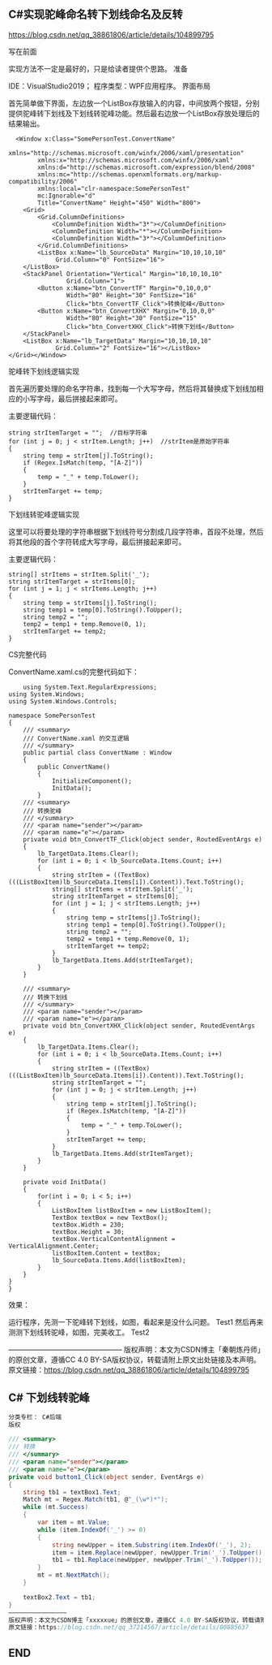 ## C#实现驼峰命名转下划线命名及反转

https://blog.csdn.net/qq_38861806/article/details/104899795

写在前面

实现方法不一定是最好的，只是给读者提供个思路。
准备

IDE：VisualStudio2019； 程序类型：WPF应用程序。
界面布局

首先简单做下界面，左边放一个ListBox存放输入的内容，中间放两个按钮，分别提供驼峰转下划线及下划线转驼峰功能。然后最右边放一个ListBox存放处理后的结果输出。



      <Window x:Class="SomePersonTest.ConvertName"
            xmlns="http://schemas.microsoft.com/winfx/2006/xaml/presentation"
            xmlns:x="http://schemas.microsoft.com/winfx/2006/xaml"
            xmlns:d="http://schemas.microsoft.com/expression/blend/2008"
            xmlns:mc="http://schemas.openxmlformats.org/markup-compatibility/2006"
            xmlns:local="clr-namespace:SomePersonTest"
            mc:Ignorable="d"
            Title="ConvertName" Height="450" Width="800">
        <Grid>
            <Grid.ColumnDefinitions>
                <ColumnDefinition Width="3*"></ColumnDefinition>
                <ColumnDefinition Width="*"></ColumnDefinition>
                <ColumnDefinition Width="3*"></ColumnDefinition>
            </Grid.ColumnDefinitions>
            <ListBox x:Name="lb_SourceData" Margin="10,10,10,10"
                 Grid.Column="0" FontSize="16">
        </ListBox>
        <StackPanel Orientation="Vertical" Margin="10,10,10,10"
                    Grid.Column="1">
            <Button x:Name="btn_ConvertTF" Margin="0,10,0,0"
                    Width="80" Height="30" FontSize="16"
                    Click="btn_ConvertTF_Click">转换驼峰</Button>
            <Button x:Name="btn_ConvertXHX" Margin="0,10,0,0"
                    Width="80" Height="30" FontSize="15"
                    Click="btn_ConvertXHX_Click">转换下划线</Button>
        </StackPanel>
        <ListBox x:Name="lb_TargetData" Margin="10,10,10,10"
                 Grid.Column="2" FontSize="16"></ListBox>
    </Grid></Window>




驼峰转下划线逻辑实现

首先遍历要处理的命名字符串，找到每一个大写字母，然后将其替换成下划线加相应的小写字母，最后拼接起来即可。

主要逻辑代码：



    string strItemTarget = "";  //目标字符串
    for (int j = 0; j < strItem.Length; j++)  //strItem是原始字符串
    {
        string temp = strItem[j].ToString();
        if (Regex.IsMatch(temp, "[A-Z]"))
        {
            temp = "_" + temp.ToLower();
        }
        strItemTarget += temp;
    }

下划线转驼峰逻辑实现

这里可以将要处理的字符串根据下划线符号分割成几段字符串，首段不处理，然后将其他段的首个字符转成大写字母，最后拼接起来即可。

主要逻辑代码：



    string[] strItems = strItem.Split('_');
    string strItemTarget = strItems[0];
    for (int j = 1; j < strItems.Length; j++)
    {
        string temp = strItems[j].ToString();
        string temp1 = temp[0].ToString().ToUpper();
        string temp2 = "";
        temp2 = temp1 + temp.Remove(0, 1);
        strItemTarget += temp2;
    }

CS完整代码

ConvertName.xaml.cs的完整代码如下：



        using System.Text.RegularExpressions;
    using System.Windows;
    using System.Windows.Controls;
    
    namespace SomePersonTest
    {
        /// <summary>
        /// ConvertName.xaml 的交互逻辑
        /// </summary>
        public partial class ConvertName : Window
        {
            public ConvertName()
            {
                InitializeComponent();
                InitData();
            }
        /// <summary>
        /// 转换驼峰
        /// </summary>
        /// <param name="sender"></param>
        /// <param name="e"></param>
        private void btn_ConvertTF_Click(object sender, RoutedEventArgs e)
        {
            lb_TargetData.Items.Clear();
            for (int i = 0; i < lb_SourceData.Items.Count; i++)
            {
                string strItem = ((TextBox)(((ListBoxItem)lb_SourceData.Items[i]).Content)).Text.ToString();
                string[] strItems = strItem.Split('_');
                string strItemTarget = strItems[0];
                for (int j = 1; j < strItems.Length; j++)
                {
                    string temp = strItems[j].ToString();
                    string temp1 = temp[0].ToString().ToUpper();
                    string temp2 = "";
                    temp2 = temp1 + temp.Remove(0, 1);
                    strItemTarget += temp2;
                }
                lb_TargetData.Items.Add(strItemTarget);
            }
        }
    
        /// <summary>
        /// 转换下划线
        /// </summary>
        /// <param name="sender"></param>
        /// <param name="e"></param>
        private void btn_ConvertXHX_Click(object sender, RoutedEventArgs e)
        {
            lb_TargetData.Items.Clear();
            for (int i = 0; i < lb_SourceData.Items.Count; i++)
            {
                string strItem = ((TextBox)(((ListBoxItem)lb_SourceData.Items[i]).Content)).Text.ToString();
                string strItemTarget = "";
                for (int j = 0; j < strItem.Length; j++)
                {
                    string temp = strItem[j].ToString();
                    if (Regex.IsMatch(temp, "[A-Z]"))
                    {
                        temp = "_" + temp.ToLower();
                    }
                    strItemTarget += temp;
                }
                lb_TargetData.Items.Add(strItemTarget);
            }
        }
    
        private void InitData()
        {
            for(int i = 0; i < 5; i++)
            { 
                ListBoxItem listBoxItem = new ListBoxItem();
                TextBox textBox = new TextBox();
                textBox.Width = 230;
                textBox.Height = 30;
                textBox.VerticalContentAlignment = VerticalAlignment.Center;
                listBoxItem.Content = textBox;
                lb_SourceData.Items.Add(listBoxItem);
            }
        }
    }
    }




效果：

运行程序，先测一下驼峰转下划线，如图，看起来是没什么问题。
Test1
然后再来测测下划线转驼峰，如图，完美收工。
Test2



————————————————
版权声明：本文为CSDN博主「秦朝炼丹师」的原创文章，遵循CC 4.0 BY-SA版权协议，转载请附上原文出处链接及本声明。
原文链接：https://blog.csdn.net/qq_38861806/article/details/104899795



## C# 下划线转驼峰



```csharp
分类专栏： C#后端
版权

/// <summary>
/// 转换
/// </summary>
/// <param name="sender"></param>
/// <param name="e"></param>
private void button1_Click(object sender, EventArgs e)
{
    string tb1 = textBox1.Text;
    Match mt = Regex.Match(tb1, @"_(\w*)*");
    while (mt.Success)
    {
        var item = mt.Value;
        while (item.IndexOf('_') >= 0)
        {
            string newUpper = item.Substring(item.IndexOf('_'), 2);
            item = item.Replace(newUpper, newUpper.Trim('_').ToUpper());
            tb1 = tb1.Replace(newUpper, newUpper.Trim('_').ToUpper());
        }
        mt = mt.NextMatch();
    }

    textBox2.Text = tb1;
}
————————————————
版权声明：本文为CSDN博主「xxxxxue」的原创文章，遵循CC 4.0 BY-SA版权协议，转载请附上原文出处链接及本声明。
原文链接：https://blog.csdn.net/qq_37214567/article/details/80885637
```



## END